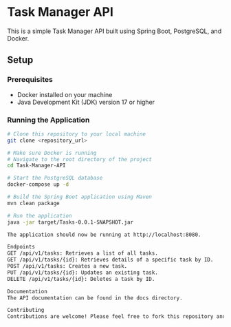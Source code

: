 # Task Manager API

This is a simple Task Manager API built using Spring Boot, PostgreSQL, and Docker.

## Setup

### Prerequisites

- Docker installed on your machine
- Java Development Kit (JDK) version 17 or higher

### Running the Application

```bash
# Clone this repository to your local machine
git clone <repository_url>

# Make sure Docker is running
# Navigate to the root directory of the project
cd Task-Manager-API

# Start the PostgreSQL database
docker-compose up -d

# Build the Spring Boot application using Maven
mvn clean package

# Run the application
java -jar target/Tasks-0.0.1-SNAPSHOT.jar

The application should now be running at http://localhost:8080.

Endpoints
GET /api/v1/tasks: Retrieves a list of all tasks.
GET /api/v1/tasks/{id}: Retrieves details of a specific task by ID.
POST /api/v1/tasks: Creates a new task.
PUT /api/v1/tasks/{id}: Updates an existing task.
DELETE /api/v1/tasks/{id}: Deletes a task by ID.

Documentation
The API documentation can be found in the docs directory.

Contributing
Contributions are welcome! Please feel free to fork this repository and submit pull requests.

